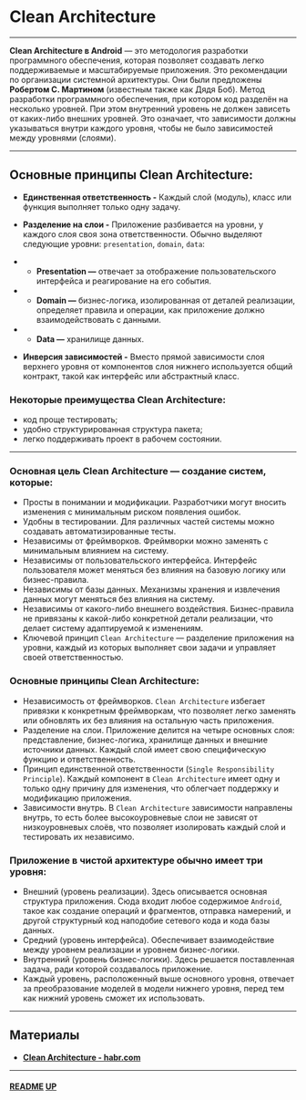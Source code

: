 # Clean Architecture
<a name="up"></a>

---

**Clean Architecture в Android** — это методология разработки программного обеспечения, которая позволяет создавать легко поддерживаемые и масштабируемые приложения.
Это рекомендации по организации системной архитектуры. Они были предложены **Робертом С. Мартином** (известным также как Дядя Боб).
Метод разработки программного обеспечения, при котором код разделён на несколько уровней. При этом внутренний уровень не должен зависеть от каких-либо внешних уровней. 
Это означает, что зависимости должны указываться внутри каждого уровня, чтобы не было зависимостей между уровнями (слоями).

---

## Основные принципы Clean Architecture:

 - **Единственная ответственность -** Каждый слой (модуль), класс или функция выполняет только одну задачу.
 - **Разделение на слои -** Приложение разбивается на уровни, у каждого слоя своя зона ответственности. Обычно выделяют следующие уровни: `presentation`, `domain`, `data`:
 - - **Presentation —** отвечает за отображение пользовательского интерфейса и реагирование на его события.
 - - **Domain —** бизнес-логика, изолированная от деталей реализации, определяет правила и операции, как приложение должно взаимодействовать с данными.
 - - **Data —** хранилище данных.

 - **Инверсия зависимостей -** Вместо прямой зависимости слоя верхнего уровня от компонентов слоя нижнего используется общий контракт, такой как интерфейс или абстрактный класс.

### Некоторые преимущества Clean Architecture:

 - код проще тестировать;
 - удобно структурированная структура пакета;
 - легко поддерживать проект в рабочем состоянии.

---

### Основная цель Clean Architecture — создание систем, которые:

 - Просты в понимании и модификации. Разработчики могут вносить изменения с минимальным риском появления ошибок.
 - Удобны в тестировании. Для различных частей системы можно создавать автоматизированные тесты.
 - Независимы от фреймворков. Фреймворки можно заменять с минимальным влиянием на систему.
 - Независимы от пользовательского интерфейса. Интерфейс пользователя может меняться без влияния на базовую логику или бизнес-правила.
 - Независимы от базы данных. Механизмы хранения и извлечения данных могут меняться без влияния на систему.
 - Независимы от какого-либо внешнего воздействия. Бизнес-правила не привязаны к какой-либо конкретной детали реализации, что делает систему адаптируемой к изменениям.
 - Ключевой принцип `Clean Architecture` — разделение приложения на уровни, каждый из которых выполняет свои задачи и управляет своей ответственностью.

### Основные принципы Clean Architecture:

 - Независимость от фреймворков. `Clean Architecture` избегает привязки к конкретным фреймворкам, что позволяет легко заменять или обновлять их без влияния на остальную часть приложения.
 - Разделение на слои. Приложение делится на четыре основных слоя: представление, бизнес-логика, хранилище данных и внешние источники данных. Каждый слой имеет свою специфическую функцию и ответственность.
 - Принцип единственной ответственности (`Single Responsibility Principle`). Каждый компонент в `Clean Architecture` имеет одну и только одну причину для изменения, что облегчает поддержку и модификацию приложения.
 - Зависимости внутрь. В `Clean Architecture` зависимости направлены внутрь, то есть более высокоуровневые слои не зависят от низкоуровневых слоёв, что позволяет изолировать каждый слой и тестировать их независимо.

### Приложение в чистой архитектуре обычно имеет три уровня:

 - Внешний (уровень реализации). Здесь описывается основная структура приложения. Сюда входит любое содержимое `Android`, такое как создание операций и фрагментов, отправка намерений, и другой структурный код наподобие сетевого кода и кода базы данных.
 - Средний (уровень интерфейса). Обеспечивает взаимодействие между уровнем реализации и уровнем бизнес-логики.
 - Внутренний (уровень бизнес-логики). Здесь решается поставленная задача, ради которой создавалось приложение.
 - Каждый уровень, расположенный выше основного уровня, отвечает за преобразование моделей в модели нижнего уровня, перед тем как нижний уровень сможет их использовать.

---

## Материалы

 - [**Clean Architecture - habr.com**](https://habr.com/ru/companies/otus/articles/732178/)

---

#### [README](README.md) [UP](#up)
